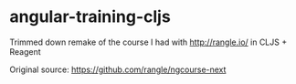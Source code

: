 # angular-training-cljs
Trimmed down remake of the course I had with http://rangle.io/ in CLJS + Reagent

Original source: https://github.com/rangle/ngcourse-next
